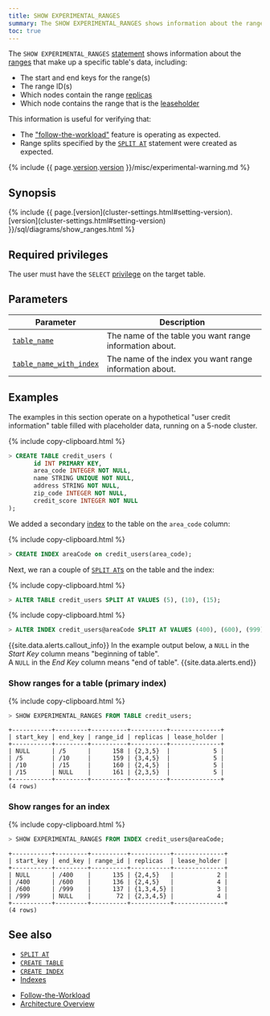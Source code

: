 ```yaml
---
title: SHOW EXPERIMENTAL_RANGES
summary: The SHOW EXPERIMENTAL_RANGES shows information about the ranges that make up a specific table's data.
toc: true
---
```


The `SHOW EXPERIMENTAL_RANGES` [statement](sql-statements.html) shows information about the [ranges](architecture/overview.html#glossary) that make up a specific table's data, including:

- The start and end keys for the range(s)
- The range ID(s)
- Which nodes contain the range [replicas](architecture/overview.html#glossary)
- Which node contains the range that is the [leaseholder](architecture/overview.html#glossary)

This information is useful for verifying that:

- The ["follow-the-workload"](demo-follow-the-workload.html) feature is operating as expected.
- Range splits specified by the [`SPLIT AT`](split-at.html) statement were created as expected.

{% include {{ page.[version](cluster-settings.html#setting-version).[version](cluster-settings.html#setting-version) }}/misc/experimental-warning.md %}

## Synopsis

<div>
  {% include {{ page.[version](cluster-settings.html#setting-version).[version](cluster-settings.html#setting-version) }}/sql/diagrams/show_ranges.html %}
</div>

## Required privileges

The user must have the `SELECT` [privilege](authorization.html#assign-privileges) on the target table.

## Parameters

Parameter | Description
----------|------------
[`table_name`](sql-grammar.html#table_name) | The name of the table you want range information about.
[`table_name_with_index`](sql-grammar.html#table_name_with_index) | The name of the index you want range information about.

## Examples

The examples in this section operate on a hypothetical "user credit information" table filled with placeholder data, running on a 5-node cluster.

{% include copy-clipboard.html %}
~~~ sql
> CREATE TABLE credit_users (
       id INT PRIMARY KEY,
       area_code INTEGER NOT NULL,
       name STRING UNIQUE NOT NULL,
       address STRING NOT NULL,
       zip_code INTEGER NOT NULL,
       credit_score INTEGER NOT NULL
);
~~~

We added a secondary [index](indexes.html) to the table on the `area_code` column:

{% include copy-clipboard.html %}
~~~ sql
> CREATE INDEX areaCode on credit_users(area_code);
~~~

Next, we ran a couple of [`SPLIT AT`s](split-at.html) on the table and the index:

{% include copy-clipboard.html %}
~~~ sql
> ALTER TABLE credit_users SPLIT AT VALUES (5), (10), (15);
~~~

{% include copy-clipboard.html %}
~~~ sql
> ALTER INDEX credit_users@areaCode SPLIT AT VALUES (400), (600), (999);
~~~

{{site.data.alerts.callout_info}}
In the example output below, a `NULL` in the *Start Key* column means "beginning of table".  
A `NULL` in the *End Key* column means "end of table".
{{site.data.alerts.end}}

### Show ranges for a table (primary index)

{% include copy-clipboard.html %}
~~~ sql
> SHOW EXPERIMENTAL_RANGES FROM TABLE credit_users;
~~~

~~~
+-----------+---------+----------+----------+--------------+
| start_key | end_key | range_id | replicas | lease_holder |
+-----------+---------+----------+----------+--------------+
| NULL      | /5      |      158 | {2,3,5}  |            5 |
| /5        | /10     |      159 | {3,4,5}  |            5 |
| /10       | /15     |      160 | {2,4,5}  |            5 |
| /15       | NULL    |      161 | {2,3,5}  |            5 |
+-----------+---------+----------+----------+--------------+
(4 rows)
~~~

### Show ranges for an index

{% include copy-clipboard.html %}
~~~ sql
> SHOW EXPERIMENTAL_RANGES FROM INDEX credit_users@areaCode;
~~~

~~~
+-----------+---------+----------+-----------+--------------+
| start_key | end_key | range_id | replicas  | lease_holder |
+-----------+---------+----------+-----------+--------------+
| NULL      | /400    |      135 | {2,4,5}   |            2 |
| /400      | /600    |      136 | {2,4,5}   |            4 |
| /600      | /999    |      137 | {1,3,4,5} |            3 |
| /999      | NULL    |       72 | {2,3,4,5} |            4 |
+-----------+---------+----------+-----------+--------------+
(4 rows)
~~~

## See also

- [`SPLIT AT`](split-at.html)
- [`CREATE TABLE`](create-table.html)
- [`CREATE INDEX`](create-index.html)
- [Indexes](indexes.html)
+ [Follow-the-Workload](demo-follow-the-workload.html)
+ [Architecture Overview](architecture/overview.html)
